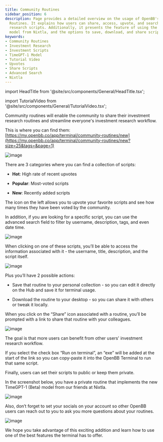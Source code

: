 ```yaml
---
title: Community Routines
sidebar_position: 6
description: Page provides a detailed overview on the usage of OpenBB's Community
  Routines. It explains how users can share, access, upvote, and search for investment
  research scripts. Additionally, it presents the feature of using the new TimeGPT-1
  model from Nixtla, and the options to save, download, and share scripts.
keywords:
- Community Routines
- Investment Research
- Investment Scripts
- TimeGPT-1 Model
- Tutorial Video
- Upvotes
- Share Scripts
- Advanced Search
- Nixtla
---
```


import HeadTitle from '@site/src/components/General/HeadTitle.tsx';

<HeadTitle title="Community Routines - Routines - Usage | OpenBB Terminal Docs" />

import TutorialVideo from '@site/src/components/General/TutorialVideo.tsx';

<TutorialVideo
    youtubeLink="https://www.youtube.com/embed/EXY9pqK4ixw?si=3B9O40_fW0TjjWXl"
    videoLegend="Short video on where you can find community routines"
/>

Community routines will enable the community to share their investment research routines and streamline everyone's investment research workflow.

This is where you can find them: [https://my.openbb.co/app/terminal/community-routines/new](https://my.openbb.co/app/terminal/community-routines/new?size=25&tags=&page=1)

![image](https://github.com/OpenBB-finance/OpenBBTerminal/assets/25267873/5cbfb88d-7b7f-4ac6-bf0b-be245ce19317)

There are 3 categories where you can find a collection of scripts:

- **Hot**: High rate of recent upvotes

- **Popular**: Most-voted scripts

- **New**: Recently added scripts

The icon on the left allows you to upvote your favorite scripts and see how many times they have been voted by the community.

In addition, if you are looking for a specific script, you can use the advanced search field to filter by username, description, tags, and even date time.

![image](https://github.com/OpenBB-finance/OpenBBTerminal/assets/25267873/ecbc73ce-35b0-48b1-8fa4-ff6bd94db96f)

When clicking on one of these scripts, you’ll be able to access the information associated with it - the username, title, description, and the script itself.

![image](https://github.com/OpenBB-finance/OpenBBTerminal/assets/25267873/15f162b6-360d-4f1b-b300-55298ed82b99)

Plus you’ll have 2 possible actions:

- Save that routine to your personal collection - so you can edit it directly on the Hub and save it for terminal usage.

- Download the routine to your desktop - so you can share it with others or tweak it locally.

When you click on the “Share” icon associated with a routine, you’ll be prompted with a link to share that routine with your colleagues.

![image](https://github.com/OpenBB-finance/OpenBBTerminal/assets/25267873/c8d6ecc1-7704-47ef-9f74-b336480c9fa1)

The goal is that more users can benefit from other users' investment research workflow.

If you select the check box “Run on terminal”, an “exe” will be added at the start of the link so you can copy-paste it into the OpenBB Terminal to run that same script.

Finally, users can set their scripts to public or keep them private.

In the screenshot below, you have a private routine that implements the new TimeGPT-1 (Beta) model from our friends at Nixtla.

![image](https://github.com/OpenBB-finance/OpenBBTerminal/assets/25267873/a6326901-106c-4514-a9bc-68f659b867a9)

Also, don’t forget to set your socials on your account so other OpenBB users can reach out to you to ask you more questions about your routines.

![image](https://github.com/OpenBB-finance/OpenBBTerminal/assets/25267873/ace4c886-e521-46e5-a53a-736408dd096e)

We hope you take advantage of this exciting addition and learn how to use one of the best features the terminal has to offer.
